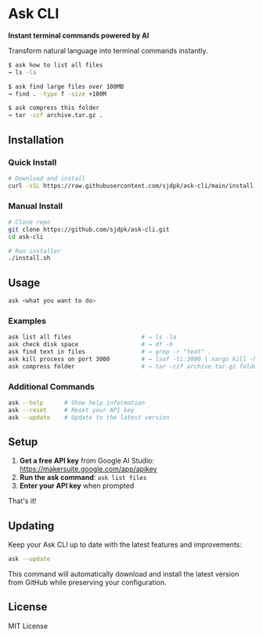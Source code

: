 # Ask CLI

**Instant terminal commands powered by AI**

Transform natural language into terminal commands instantly.

```bash
$ ask how to list all files
→ ls -la

$ ask find large files over 100MB
→ find . -type f -size +100M

$ ask compress this folder
→ tar -czf archive.tar.gz .
```

## Installation

### Quick Install

```bash
# Download and install
curl -sSL https://raw.githubusercontent.com/sjdpk/ask-cli/main/install.sh | bash
```

### Manual Install

```bash
# Clone repo
git clone https://github.com/sjdpk/ask-cli.git
cd ask-cli

# Run installer
./install.sh
```

## Usage

```bash
ask <what you want to do>
```

### Examples

```bash
ask list all files                    # → ls -la
ask check disk space                  # → df -h
ask find text in files                # → grep -r "text" .
ask kill process on port 3000         # → lsof -ti:3000 | xargs kill -9
ask compress folder                   # → tar -czf archive.tar.gz folder
```

### Additional Commands

```bash
ask --help      # Show help information
ask --reset     # Reset your API key
ask --update    # Update to the latest version
```

## Setup

1. **Get a free API key** from Google AI Studio: https://makersuite.google.com/app/apikey
2. **Run the ask command**: `ask list files`
3. **Enter your API key** when prompted

That's it!

## Updating

Keep your Ask CLI up to date with the latest features and improvements:

```bash
ask --update
```

This command will automatically download and install the latest version from GitHub while preserving your configuration.

## License

MIT License
